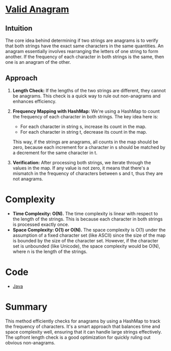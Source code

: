 # [Valid Anagram](https://leetcode.com/problems/valid-anagram/description/)

## Intuition

The core idea behind determining if two strings are anagrams is to verify that both strings have the exact same
characters in the same quantities. An anagram essentially involves rearranging the letters of one string to form
another. If the frequency of each character in both strings is the same, then one is an anagram of the other.

## Approach

1. **Length Check:** If the lengths of the two strings are different, they cannot be anagrams. This check is a quick way
   to rule out non-anagrams and enhances efficiency.

2. **Frequency Mapping with HashMap:** We're using a HashMap to count the frequency of each character in both strings.
   The key idea here is:
    - For each character in string s, increase its count in the map.
    - For each character in string t, decrease its count in the map.

   This way, if the strings are anagrams, all counts in the map should be zero, because each increment for a character
   in s should be matched by a decrement for the same character in t.

3. **Verification:** After processing both strings, we iterate through the values in the map. If any value is not zero,
   it means that there's a mismatch in the frequency of characters between s and t, thus they are not anagrams.

# Complexity

- **Time Complexity: O(N).** The time complexity is linear with respect to the length of the strings. This is because
  each character in both strings is processed exactly once.
- **Space Complexity: O(1) or O(N).** The space complexity is O(1) under the assumption of a fixed character set (like
  ASCII) since the size of the map is bounded by the size of the character set. However, if the character set is
  unbounded (like Unicode), the space complexity would be O(N), where n is the length of the strings.

# Code

- [Java](/src/main/java/io/dksifoua/leetcode/validanagram/Solution.java)

# Summary

This method efficiently checks for anagrams by using a HashMap to track the frequency of characters. It's a smart
approach that balances time and space complexity well, ensuring that it can handle large strings effectively. The
upfront length check is a good optimization for quickly ruling out obvious non-anagrams.